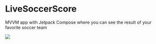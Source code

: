 # LiveSoccerScore
MVVM app with Jetpack Compose where you can see the result of your favorite soccer team

<img src = "https://user-images.githubusercontent.com/86673605/254430380-ab3554c0-cf48-4bc9-8439-04c18d3d8293.png">
